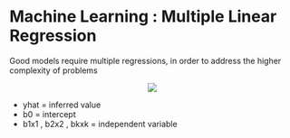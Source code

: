 # Machine Learning : Multiple Linear Regression

Good models require multiple regressions, in order to address the higher complexity of problems 

<center><img src="https://render.githubusercontent.com/render/math?math=\hat{y} = b_0%2Bb_1+x_1%2Bb_2+x_2%2Bb_k+x_k"></center>

* yhat = inferred value 
* b0 = intercept 
* b1x1 , b2x2 , bkxk = independent variable

